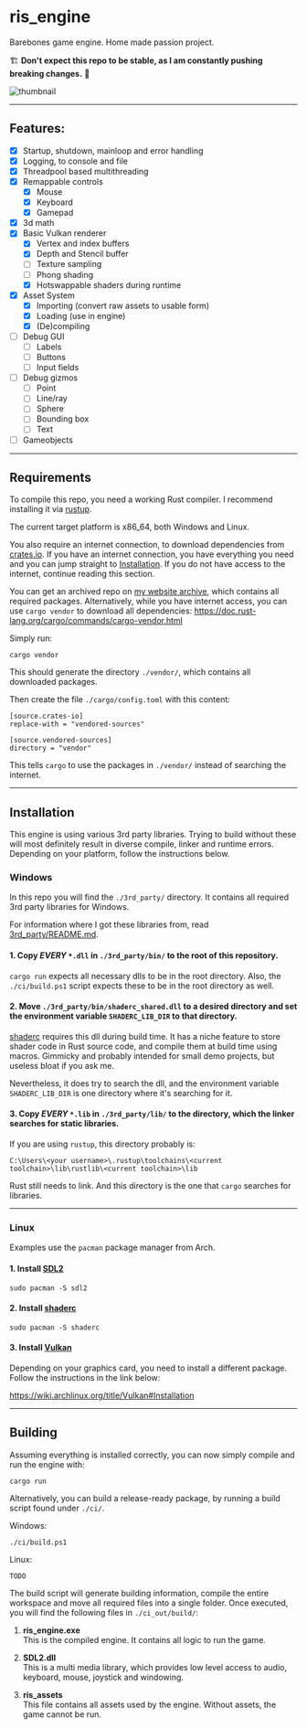 # ris_engine

Barebones game engine. Home made passion project. 

🏗️ **Don't expect this repo to be stable, as I am constantly pushing breaking changes.** 👷

![thumbnail](images/ris_engine_small.png "DALL·E: \"an expressive oil painting of an engine, burning is colourful pigments\"")

---

## Features:

- [x] Startup, shutdown, mainloop and error handling
- [x] Logging, to console and file
- [x] Threadpool based multithreading
- [x] Remappable controls
  - [x] Mouse
  - [x] Keyboard
  - [x] Gamepad
- [x] 3d math
- [x] Basic Vulkan renderer
  - [x] Vertex and index buffers
  - [x] Depth and Stencil buffer
  - [ ] Texture sampling
  - [ ] Phong shading
  - [x] Hotswappable shaders during runtime
- [x] Asset System
  - [x] Importing (convert raw assets to usable form)
  - [x] Loading (use in engine)
  - [x] (De)compiling
- [ ] Debug GUI
  - [ ] Labels
  - [ ] Buttons
  - [ ] Input fields
- [ ] Debug gizmos
  - [ ] Point
  - [ ] Line/ray
  - [ ] Sphere
  - [ ] Bounding box
  - [ ] Text
- [ ] Gameobjects

---

## Requirements

To compile this repo, you need a working Rust compiler. I recommend installing it via [rustup](https://www.rust-lang.org/tools/install).



The current target platform is x86_64, both Windows and Linux.



You also require an internet connection, to download dependencies from [crates.io](https://crates.io/). If you have an internet connection, you have everything you need and you can jump straight to [Installation](#Installation). If you do not have access to the internet, continue reading this section.



You can get an archived repo on [my website archive](https://www.rismosch.com/archive), which contains all required packages. Alternatively, while you have internet access, you can use `cargo vendor` to download all dependencies: https://doc.rust-lang.org/cargo/commands/cargo-vendor.html

Simply run:

    cargo vendor

This should generate the directory `./vendor/`, which contains all downloaded packages.

Then create the file `./cargo/config.toml` with this content:

    [source.crates-io]
    replace-with = "vendored-sources"
    
    [source.vendored-sources]
    directory = "vendor"

This tells `cargo` to use the packages in `./vendor/` instead of searching the internet.

---

## Installation

This engine is using various 3rd party libraries. Trying to build without these will most definitely result in diverse compile, linker and runtime errors. Depending on your platform, follow the instructions below.

### Windows

In this repo you will find the   `./3rd_party/` directory. It contains all required 3rd party libraries for Windows.

For information where I got these libraries from, read [3rd_party/README.md](3rd_party/README.md). 

#### 1. Copy _EVERY_ `*.dll` in `./3rd_party/bin/` to the root of this repository.

`cargo run` expects all necessary dlls to be in the root directory. Also, the `./ci/build.ps1` script expects these to be in the root directory as well.

#### 2. Move `./3rd_party/bin/shaderc_shared.dll` to a desired directory and set the environment variable `SHADERC_LIB_DIR` to that directory.

[shaderc](https://crates.io/crates/shaderc) requires this dll during build time. It has a niche feature to store shader code in Rust source code, and compile them at build time using macros. Gimmicky and probably intended for small demo projects, but useless bloat if you ask me.

Nevertheless, it does try to search the dll, and the environment variable `SHADERC_LIB_DIR` is one directory where it's searching for it. 

#### 3. Copy _EVERY_ `*.lib` in `./3rd_party/lib/` to the directory, which the linker searches for static libraries.

If you are using `rustup`, this directory probably is:

    C:\Users\<your username>\.rustup\toolchains\<current toolchain>\lib\rustlib\<current toolchain>\lib

Rust still needs to link. And this directory is the one that `cargo` searches for libraries.

---

### Linux

Examples use the `pacman` package manager from Arch.

#### 1. Install [SDL2](https://archlinux.org/packages/extra/x86_64/sdl2/)

    sudo pacman -S sdl2

#### 2. Install [shaderc](https://archlinux.org/packages/extra/x86_64/shaderc/)

    sudo pacman -S shaderc

#### 3. Install [Vulkan](https://wiki.archlinux.org/title/Vulkan)

Depending on your graphics card, you need to install a different package. Follow the instructions in the link below:

https://wiki.archlinux.org/title/Vulkan#Installation

---

## Building

Assuming everything is installed correctly, you can now simply compile and run the engine with:

    cargo run

Alternatively, you can build a release-ready package, by running a build script found under `./ci/`.

Windows:

    ./ci/build.ps1

Linux:

    TODO

The build script will generate building information, compile the entire workspace and move all required files into a single folder. Once executed, you will find the following files in `./ci_out/build/`:

1. **ris_engine.exe**  
   This is the compiled engine. It contains all logic to run the game.

2. **SDL2.dll**  
   This is a multi media library, which provides low level access to audio, keyboard, mouse, joystick and windowing.

3. **ris_assets**  
   This file contains all assets used by the engine. Without assets, the game cannot be run.
